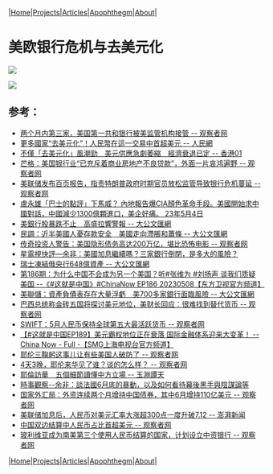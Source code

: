 |[Home](/README.md)|[Projects](/projects.md)|[Articles](/articles.md)|[Apophthegm](/apophthegm.md)|[About](/about.md)|

# 美欧银行危机与去美元化

[![](https://img.youtube.com/vi/oWCougLnOlQ/0.jpg)](https://www.youtube.com/watch?v=oWCougLnOlQ "从美欧银行危机谈起 -- 这就是中国")  

[![](https://img.youtube.com/vi/XN49f16ZE3M/0.jpg)](https://www.youtube.com/watch?v=XN49f16ZE3M "「去美元化」是個多方綜合的結果；補充人民幣被廣泛使用的訊息 -- 余非")  

## 参考：

- [两个月内第三家，美国第一共和银行被美监管机构接管 -- 观察者网](https://www.guancha.cn/internation/2023_05_01_690656.shtml)  
- [更多國家“去美元化”！人民幣在這一交易中首超美元 -- 人民網](http://finance.people.com.cn/BIG5/n1/2023/0430/c1004-32676540.html)  
- [不僅「去美元化」風潮勁　美元供應急劇萎縮　經濟衰退已定 -- 香港01](https://www.hk01.com/%E5%9C%8B%E9%9A%9B%E5%88%86%E6%9E%90/892891/%E4%B8%8D%E5%83%85-%E5%8E%BB%E7%BE%8E%E5%85%83%E5%8C%96-%E9%A2%A8%E6%BD%AE%E5%8B%81-%E7%BE%8E%E5%85%83%E4%BE%9B%E6%87%89%E6%80%A5%E5%8A%87%E8%90%8E%E7%B8%AE-%E7%B6%93%E6%BF%9F%E8%A1%B0%E9%80%80%E5%B7%B2%E5%AE%9A)  
- [芒格：美国银行业“已充斥着商业房地产不良贷款”，外面一片哀鸿遍野 -- 观察者网](https://www.guancha.cn/internation/2023_05_02_690749.shtml)  
- [美联储发布百页报告，指责特朗普政府时期官员放松监管导致银行危机蔓延 -- 观察者网](https://www.guancha.cn/internation/2023_05_02_690723.shtml)  
- [盧永雄「巴士的點評」下馬威？ 內地報告爆CIA顏色革命手段。美國開始求中國對話，中國減少1300億顆進口，美企好痛。 23年5月4日](https://www.youtube.com/watch?v=CSn7MTpVhgA)  
- [美銀行股暴跌不止　高盛拉響警報 -- 大公文匯網](https://www.tkww.hk/a/202305/05/AP64543af9e4b0e38b843736b6.html)  
- [民調：近半美國人憂存款安全　美國走向滯脹和蕭條 -- 大公文匯網](https://www.tkww.hk/a/202305/06/AP645598d4e4b0e5db7260eea2.html)  
- [传奇投资人警告：美国隐形债务高达200万亿，堪比恐怖电影 -- 观察者网](https://www.guancha.cn/economy/2023_05_06_691202.shtml)  
- [星電視快評—余非：美國加息繼續嗎？三家銀行倒閉，是多大的風險？](https://www.youtube.com/watch?v=trkjDQIvF0U)  
- [瑞士凍結俄央行648億資產 -- 大公文匯網](https://www.tkww.hk/a/202305/12/AP645d970ae4b0c614abad660a.html)  
- [第186期：为什么中国不会成为另一个美国？听#张维为 #刘扬声 谈我们质疑美国 --《#这就是中国》#ChinaNow EP186 20230508【东方卫视官方频道】 ](https://www.youtube.com/watch?v=McPvUXKXuos)  
- [美聯儲：資產負債表存在大量浮虧　美700多家銀行面臨風險 -- 大公文匯網](https://www.tkww.hk/a/202305/14/AP64604b89e4b0c614abaef253.html)  
- [巴西总统称金砖五国将探讨美元地位，美财长回应：很难找到替代货币 -- 观察者网](https://www.guancha.cn/internation/2023_06_25_698102.shtml)  
- [SWIFT：5月人民币保持全球第五大最活跃货币 -- 观察者网](https://www.guancha.cn/internation/2023_06_25_698134.shtml)  
- [【#这就是中国EP189】美元霸权地位正在衰落 国际金融体系迎来大变革！ -- China Now - Full -【SMG上海电视台官方频道】](https://www.youtube.com/watch?v=8Rvg-4p9xRA&list=PLGjsh-EBqdUO9fBW0pORjvHUl7tEFoK5p&index=3)  
- [耶伦三鞠躬这事儿让有些美国人破防了 -- 观察者网](https://user.guancha.cn/main/content?id=1037258)  
- [4天3晚，耶伦来华见了谁？谈的怎么样？ -- 观察者网](https://www.guancha.cn/internation/2023_07_10_700364.shtml)  
- [耶倫訪華　五個細節讀懂中方立場 -- 玉淵譚天](https://www.tkww.hk/a/202307/11/AP64ad01f9e4b068c215c10ed3.html)  
- [時事觀察--余非：談法國6月底的暴動，以及如何看待幕後黑手與陰謀論等](https://www.youtube.com/watch?v=KUWXZmFHvWw)  
- [国家外汇局：外资连续两个月增持中国债券，其中6月增持110亿美元 -- 观察者网](https://www.guancha.cn/economy/2023_07_21_701813.shtml)  
- [美联储加息后，人民币对美元汇率大涨超300点一度升破7.12 -- 澎湃新闻](https://www.thepaper.cn/newsDetail_forward_24006194)  
- [中国双边结算中人民币占比首超美元 -- 观察者网](https://www.guancha.cn/internation/2023_07_27_702727.shtml)  
- [玻利维亚成为南美第三个使用人民币结算的国家，计划设立中资银行 -- 观察者网](https://www.guancha.cn/internation/2023_07_29_702998.shtml)  

|[Home](/README.md)|[Projects](/projects.md)|[Articles](/articles.md)|[Apophthegm](/apophthegm.md)|[About](/about.md)|

